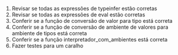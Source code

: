 1) Revisar se todas as expressões de typeinfer estão corretas
2) Revisar se todas as expressões de eval estão corretas
3) Conferir se a função de conversão de valor para tipo está correta
4) Conferir se a função de conversão de ambiente de valores para ambiente de tipos está correta
5) Conferir se a função interpretador_com_ambientes está correta
6) Fazer testes para um caralho